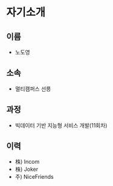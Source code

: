# 자기소개

## 이름

* 노도영

## 소속

* 멀티캠퍼스 선릉

## 과정

* 빅데이터 기반 지능형 서비스 개발(11회차)

## 이력

* 株) Incom
* 株) Joker
* 주) NiceFriends